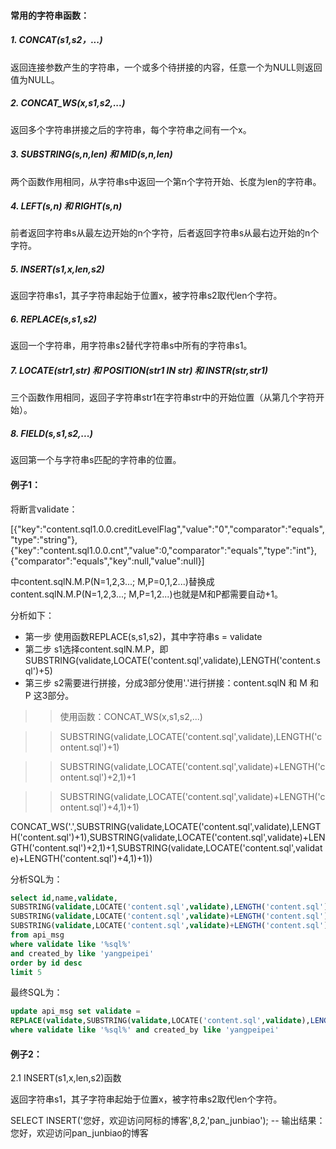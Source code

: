 #### 常用的字符串函数：
##### 1. CONCAT(s1,s2，...)

返回连接参数产生的字符串，一个或多个待拼接的内容，任意一个为NULL则返回值为NULL。

##### 2. CONCAT_WS(x,s1,s2,...)

返回多个字符串拼接之后的字符串，每个字符串之间有一个x。

##### 3. SUBSTRING(s,n,len)  和  MID(s,n,len)

两个函数作用相同，从字符串s中返回一个第n个字符开始、长度为len的字符串。

##### 4. LEFT(s,n) 和 RIGHT(s,n)

前者返回字符串s从最左边开始的n个字符，后者返回字符串s从最右边开始的n个字符。

##### 5. INSERT(s1,x,len,s2)

返回字符串s1，其子字符串起始于位置x，被字符串s2取代len个字符。

##### 6. REPLACE(s,s1,s2)

返回一个字符串，用字符串s2替代字符串s中所有的字符串s1。

##### 7. LOCATE(str1,str) 和  POSITION(str1 IN str) 和  INSTR(str,str1)

三个函数作用相同，返回子字符串str1在字符串str中的开始位置（从第几个字符开始）。

##### 8. FIELD(s,s1,s2,...)

返回第一个与字符串s匹配的字符串的位置。



#### 例子1：

将断言validate：

[{"key":"content.sql1.0.0.creditLevelFlag","value":"0","comparator":"equals","type":"string"},{"key":"content.sql1.0.0.cnt","value":0,"comparator":"equals","type":"int"},{"comparator":"equals","key":null,"value":null}]

中content.sqlN.M.P(N=1,2,3...; M,P=0,1,2...)替换成content.sqlN.M.P(N=1,2,3...; M,P=1,2...)也就是M和P都需要自动+1。

分析如下：

- 第一步 使用函数REPLACE(s,s1,s2)，其中字符串s = validate
- 第二步 s1选择content.sqlN.M.P，即 SUBSTRING(validate,LOCATE('content.sql',validate),LENGTH('content.sql')+5)
- 第三步 s2需要进行拼接，分成3部分使用'.'进行拼接：content.sqlN 和  M  和  P 这3部分。
>> 使用函数：CONCAT_WS(x,s1,s2,...)

>> SUBSTRING(validate,LOCATE('content.sql',validate),LENGTH('content.sql')+1)

>> SUBSTRING(validate,LOCATE('content.sql',validate)+LENGTH('content.sql')+2,1)+1

>> SUBSTRING(validate,LOCATE('content.sql',validate)+LENGTH('content.sql')+4,1)+1)

CONCAT_WS('.',SUBSTRING(validate,LOCATE('content.sql',validate),LENGTH('content.sql')+1),SUBSTRING(validate,LOCATE('content.sql',validate)+LENGTH('content.sql')+2,1)+1,SUBSTRING(validate,LOCATE('content.sql',validate)+LENGTH('content.sql')+4,1)+1)) 


分析SQL为：
```sql
select id,name,validate,
SUBSTRING(validate,LOCATE('content.sql',validate),LENGTH('content.sql')+5), 
SUBSTRING(validate,LOCATE('content.sql',validate)+LENGTH('content.sql')+2,1)+1,
SUBSTRING(validate,LOCATE('content.sql',validate)+LENGTH('content.sql')+4,1)+1
from api_msg  
where validate like '%sql%'
and created_by like 'yangpeipei'
order by id desc
limit 5
```


最终SQL为：
```sql
update api_msg set validate =  
REPLACE(validate,SUBSTRING(validate,LOCATE('content.sql',validate),LENGTH('content.sql')+5),CONCAT_WS('.',SUBSTRING(validate,LOCATE('content.sql',validate),LENGTH('content.sql')+1),SUBSTRING(validate,LOCATE('content.sql',validate)+LENGTH('content.sql')+2,1)+1,SUBSTRING(validate,LOCATE('content.sql',validate)+LENGTH('content.sql')+4,1)+1))
where validate like '%sql%' and created_by like 'yangpeipei'
```

#### 例子2：
2.1 INSERT(s1,x,len,s2)函数

返回字符串s1，其子字符串起始于位置x，被字符串s2取代len个字符。

SELECT INSERT('您好，欢迎访问阿标的博客',8,2,'pan_junbiao');  -- 输出结果：您好，欢迎访问pan_junbiao的博客
